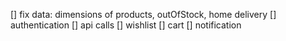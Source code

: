 [] fix data: dimensions of products, outOfStock, home delivery
[] authentication
[] api calls
[] wishlist
[] cart
[] notification
